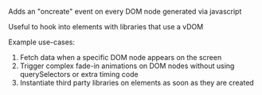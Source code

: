 Adds an "oncreate" event on every DOM node generated via javascript

Useful to hook into elements with libraries that use a vDOM

Example use-cases:  
1. Fetch data when a specific DOM node appears on the screen  
2. Trigger complex fade-in animations on DOM nodes without using querySelectors or extra timing code  
3. Instantiate third party libraries on elements as soon as they are created  
